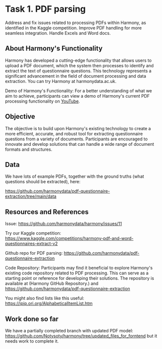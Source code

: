 # Task 1. PDF parsing

Address and fix issues related to processing PDFs within Harmony, as identified in the Kaggle competition. Improve PDF handling for more seamless integration. Handle Excels and Word docs.

## About Harmony's Functionality

Harmony has developed a cutting-edge functionality that allows users to upload a PDF document, which the system then processes to identify and extract the text of questionnaire questions. This technology represents a significant advancement in the field of document processing and data extraction. You can try Harmony at harmonydata.ac.uk.

Demo of Harmony's Functionality: For a better understanding of what we aim to achieve, participants can view a demo of Harmony's current PDF processing functionality on [YouTube](https://www.youtube.com/watch?v=cEZppTBj1NI&t=1s).

## Objective

The objective is to build upon Harmony's existing technology to create a more efficient, accurate, and robust tool for extracting questionnaire questions from a variety of documents. Participants are encouraged to innovate and develop solutions that can handle a wide range of document formats and structures.

## Data

We have lots of example PDFs, together with the ground truths (what questions should be extracted), here:

https://github.com/harmonydata/pdf-questionnaire-extraction/tree/main/data

## Resources and References

Issue: https://github.com/harmonydata/harmony/issues/11

Try our Kaggle competition: https://www.kaggle.com/competitions/harmony-pdf-and-word-questionnaires-extract-v2

Github repo for PDF parsing: https://github.com/harmonydata/pdf-questionnaire-extraction

Code Repository: Participants may find it beneficial to explore Harmony's existing code repository related to PDF processing. This can serve as a starting point or reference for developing their solutions. The repository is available at (Harmony GitHub Repository.) and https://github.com/harmonydata/pdf-questionnaire-extraction

You might also find lists like this useful: https://ipip.ori.org/AlphabeticalItemList.htm


## Work done so far

We have a partially completed branch with updated PDF model: https://github.com/Notysoty/harmony/tree/updated_files_for_forntend but it needs work to complete it.

